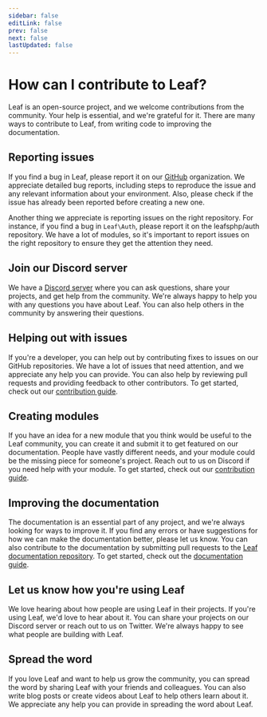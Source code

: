 ```yaml
---
sidebar: false
editLink: false
prev: false
next: false
lastUpdated: false
---
```


# How can I contribute to Leaf?

Leaf is an open-source project, and we welcome contributions from the community. Your help is essential, and we're grateful for it. There are many ways to contribute to Leaf, from writing code to improving the documentation.

## Reporting issues

If you find a bug in Leaf, please report it on our [GitHub](https://github.com/leafsphp/) organization. We appreciate detailed bug reports, including steps to reproduce the issue and any relevant information about your environment. Also, please check if the issue has already been reported before creating a new one.

Another thing we appreciate is reporting issues on the right repository. For instance, if you find a bug in `Leaf\Auth`, please report it on the leafsphp/auth repository. We have a lot of modules, so it's important to report issues on the right repository to ensure they get the attention they need.

## Join our Discord server

We have a [Discord server](https://discord.gg/Pkrm9NJPE3) where you can ask questions, share your projects, and get help from the community. We're always happy to help you with any questions you have about Leaf. You can also help others in the community by answering their questions.

## Helping out with issues

If you're a developer, you can help out by contributing fixes to issues on our GitHub repositories. We have a lot of issues that need attention, and we appreciate any help you can provide. You can also help by reviewing pull requests and providing feedback to other contributors. To get started, check out our [contribution guide](/community/guide).

## Creating modules

If you have an idea for a new module that you think would be useful to the Leaf community, you can create it and submit it to get featured on our documentation. People have vastly different needs, and your module could be the missing piece for someone's project. Reach out to us on Discord if you need help with your module. To get started, check out our [contribution guide](/community/guide).

## Improving the documentation

The documentation is an essential part of any project, and we're always looking for ways to improve it. If you find any errors or have suggestions for how we can make the documentation better, please let us know. You can also contribute to the documentation by submitting pull requests to the [Leaf documentation repository](https://github.com/leafsphp/docs). To get started, check out the [documentation guide](/community/docs-writing-guide).

## Let us know how you're using Leaf

We love hearing about how people are using Leaf in their projects. If you're using Leaf, we'd love to hear about it. You can share your projects on our Discord server or reach out to us on Twitter. We're always happy to see what people are building with Leaf.

## Spread the word

If you love Leaf and want to help us grow the community, you can spread the word by sharing Leaf with your friends and colleagues. You can also write blog posts or create videos about Leaf to help others learn about it. We appreciate any help you can provide in spreading the word about Leaf.
